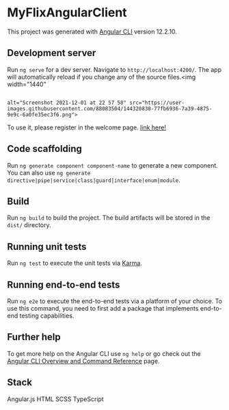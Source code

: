 # MyFlixAngularClient

This project was generated with [Angular CLI](https://github.com/angular/angular-cli) version 12.2.10.

## Development server

Run `ng serve` for a dev server. Navigate to `http://localhost:4200/`. The app will automatically reload if you change any of the source files.<img width="1440"
                                                                                                                                                    
                                                                                                                                                    alt="Screenshot 2021-12-01 at 22 57 58" src="https://user-images.githubusercontent.com/88083504/144320830-77fb6936-7a39-4875-9e9c-6a0fe35ec3f6.png">


To use it, please register in the welcome page. <a href="https://ambabasly.github.io/myFlix-Angular-client/welcome">link here!</a>

## Code scaffolding

Run `ng generate component component-name` to generate a new component. You can also use `ng generate directive|pipe|service|class|guard|interface|enum|module`.

## Build

Run `ng build` to build the project. The build artifacts will be stored in the `dist/` directory.

## Running unit tests

Run `ng test` to execute the unit tests via [Karma](https://karma-runner.github.io).

## Running end-to-end tests

Run `ng e2e` to execute the end-to-end tests via a platform of your choice. To use this command, you need to first add a package that implements end-to-end testing capabilities.

## Further help

To get more help on the Angular CLI use `ng help` or go check out the [Angular CLI Overview and Command Reference](https://angular.io/cli) page.

## Stack
Angular.js
HTML
SCSS
TypeScript

